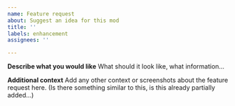 ```yaml
---
name: Feature request
about: Suggest an idea for this mod
title: ''
labels: enhancement
assignees: ''

---
```


**Describe what you would like**
What should it look like, what information...

**Additional context**
Add any other context or screenshots about the feature request here. (Is there something similar to this, is this already partially added...)
